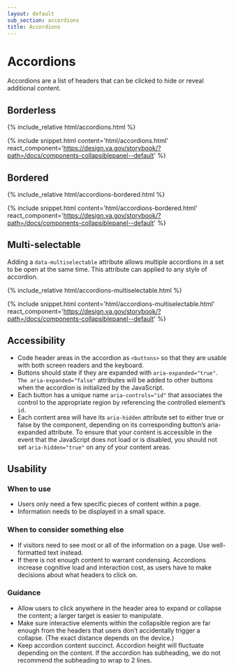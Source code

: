 ```yaml
---
layout: default
sub_section: accordions
title: Accordions
---
```


# Accordions

<div class="va-introtext" markdown="1">
Accordions are a list of headers that can be clicked to hide or reveal additional content.
</div>

## Borderless

<div class="site-showcase">
{% include_relative html/accordions.html %}
</div>

{% include snippet.html content='html/accordions.html' react_component='https://design.va.gov/storybook/?path=/docs/components-collapsiblepanel--default' %}

## Bordered

<div class="site-showcase">
{% include_relative html/accordions-bordered.html %}
</div>

{% include snippet.html content='html/accordions-bordered.html' react_component='https://design.va.gov/storybook/?path=/docs/components-collapsiblepanel--default' %}

## Multi-selectable

Adding a `data-multiselectable` attribute allows multiple accordions in a set to be open at the same time. This attribute can applied to any style of accordion.

<div class="site-showcase">
{% include_relative html/accordions-multiselectable.html %}
</div>

{% include snippet.html content='html/accordions-multiselectable.html' react_component='https://design.va.gov/storybook/?path=/docs/components-collapsiblepanel--default' %}


## Accessibility

* Code header areas in the accordion as `<buttons>` so that they are usable with both screen readers and the keyboard.
* Buttons should state if they are expanded with `aria-expanded="true"`. `The aria-expanded="false"` attributes will be added to other buttons when the accordion is initialized by the JavaScript.
* Each button has a unique name `aria-controls="id"` that associates the control to the appropriate region by referencing the controlled element’s `id`.
* Each content area will have its `aria-hidden` attribute set to either true or false by the component, depending on its corresponding button’s aria-expanded attribute. To ensure that your content is accessible in the event that the JavaScript does not load or is disabled, you should not set `aria-hidden="true"` on any of your content areas.

## Usability

### When to use

* Users only need a few specific pieces of content within a page.
* Information needs to be displayed in a small space.

### When to consider something else

* If visitors need to see most or all of the information on a page. Use well-formatted text instead.
* If there is not enough content to warrant condensing. Accordions increase cognitive load and interaction cost, as users have to make decisions about what headers to click on.

### Guidance

* Allow users to click anywhere in the header area to expand or collapse the content; a larger target is easier to manipulate.
* Make sure interactive elements within the collapsible region are far enough from the headers that users don’t accidentally trigger a collapse. (The exact distance depends on the device.)
* Keep accordion content succinct. Accordion height will fluctuate depending on the content. If the accordion has subheading, we do not recommend the subheading to wrap to 2 lines. 
